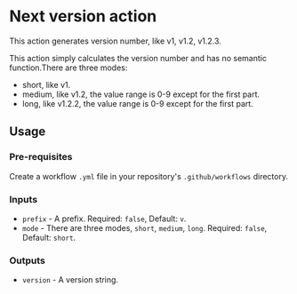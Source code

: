 # Next version action

This action generates version number, like v1, v1.2, v1.2.3.

This action simply calculates the version number and has no semantic function.There are three modes:

* short, like v1.
* medium, like v1.2, the value range is 0-9 except for the first part.
* long, like v1.2.2, the value range is 0-9 except for the first part.

## Usage

### Pre-requisites

Create a workflow `.yml` file in your repository's `.github/workflows` directory.

### Inputs

* `prefix` - A prefix. Required: `false`, Default: `v`.
* `mode` - There are three modes, `short`, `medium`, `long`. Required: `false`, Default: `short`.

### Outputs

* `version` - A version string.
